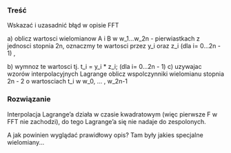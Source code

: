 ### Treść
Wskazać i uzasadnić błąd w opisie FFT

a) oblicz wartosci wielomianow A i B w w_1...w_2n - pierwiastkach z jednosci stopnia 2n,
oznaczmy te wartosci przez y_i oraz z_i (dla i= 0...2n - 1) ,

b) wymnoz te wartosci tj. t_i = y_i * z_i; (dla i= 0...2n - 1)
c) uzywajac wzorów interpolacyjnych Lagrange oblicz wspolczynniki wielomianu stopnia
2n - 2 o wartosciach t_i w w_0, ... , w_2n-1

### Rozwiązanie
Interpolacja Lagrange’a działa w czasie kwadratowym (więc pierwsze F w FFT nie zachodzi), do tego Lagrange’a się nie nadaje do zespolonych.

A jak powinien wyglądać prawidłowy opis? Tam były jakies specjalne wielomiany... 
